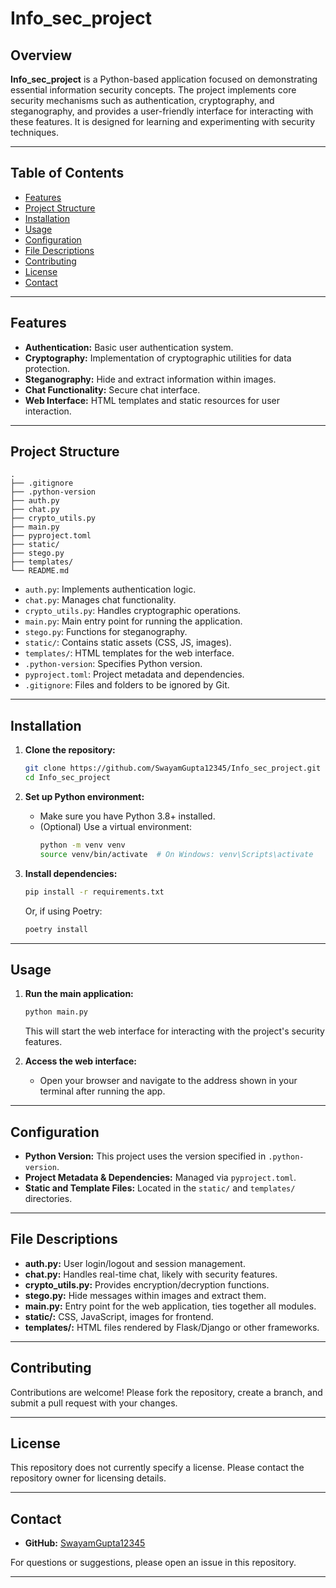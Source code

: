 # Info_sec_project

## Overview

**Info_sec_project** is a Python-based application focused on demonstrating essential information security concepts. The project implements core security mechanisms such as authentication, cryptography, and steganography, and provides a user-friendly interface for interacting with these features. It is designed for learning and experimenting with security techniques.

---

## Table of Contents

- [Features](#features)
- [Project Structure](#project-structure)
- [Installation](#installation)
- [Usage](#usage)
- [Configuration](#configuration)
- [File Descriptions](#file-descriptions)
- [Contributing](#contributing)
- [License](#license)
- [Contact](#contact)

---

## Features

- **Authentication:** Basic user authentication system.
- **Cryptography:** Implementation of cryptographic utilities for data protection.
- **Steganography:** Hide and extract information within images.
- **Chat Functionality:** Secure chat interface.
- **Web Interface:** HTML templates and static resources for user interaction.

---

## Project Structure

```
.
├── .gitignore
├── .python-version
├── auth.py
├── chat.py
├── crypto_utils.py
├── main.py
├── pyproject.toml
├── static/
├── stego.py
├── templates/
└── README.md
```

- `auth.py`: Implements authentication logic.
- `chat.py`: Manages chat functionality.
- `crypto_utils.py`: Handles cryptographic operations.
- `main.py`: Main entry point for running the application.
- `stego.py`: Functions for steganography.
- `static/`: Contains static assets (CSS, JS, images).
- `templates/`: HTML templates for the web interface.
- `.python-version`: Specifies Python version.
- `pyproject.toml`: Project metadata and dependencies.
- `.gitignore`: Files and folders to be ignored by Git.

---

## Installation

1. **Clone the repository:**
   ```bash
   git clone https://github.com/SwayamGupta12345/Info_sec_project.git
   cd Info_sec_project
   ```

2. **Set up Python environment:**
   - Make sure you have Python 3.8+ installed.
   - (Optional) Use a virtual environment:
     ```bash
     python -m venv venv
     source venv/bin/activate  # On Windows: venv\Scripts\activate
     ```

3. **Install dependencies:**
   ```bash
   pip install -r requirements.txt
   ```
   Or, if using Poetry:
   ```bash
   poetry install
   ```

---

## Usage

1. **Run the main application:**
   ```bash
   python main.py
   ```
   This will start the web interface for interacting with the project's security features.

2. **Access the web interface:**
   - Open your browser and navigate to the address shown in your terminal after running the app.

---

## Configuration

- **Python Version:** This project uses the version specified in `.python-version`.
- **Project Metadata & Dependencies:** Managed via `pyproject.toml`.
- **Static and Template Files:** Located in the `static/` and `templates/` directories.

---

## File Descriptions

- **auth.py:** User login/logout and session management.
- **chat.py:** Handles real-time chat, likely with security features.
- **crypto_utils.py:** Provides encryption/decryption functions.
- **stego.py:** Hide messages within images and extract them.
- **main.py:** Entry point for the web application, ties together all modules.
- **static/:** CSS, JavaScript, images for frontend.
- **templates/:** HTML files rendered by Flask/Django or other frameworks.

---

## Contributing

Contributions are welcome! Please fork the repository, create a branch, and submit a pull request with your changes.

---

## License

This repository does not currently specify a license. Please contact the repository owner for licensing details.

---

## Contact

- **GitHub:** [SwayamGupta12345](https://github.com/SwayamGupta12345)

For questions or suggestions, please open an issue in this repository.

---
